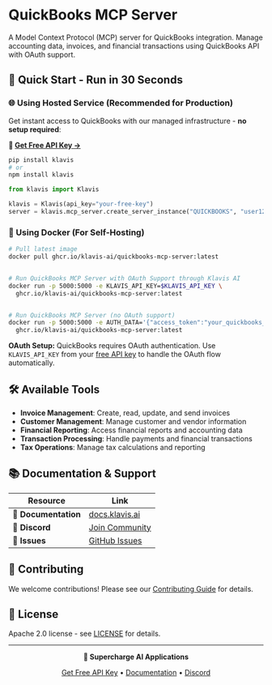 # QuickBooks MCP Server

A Model Context Protocol (MCP) server for QuickBooks integration. Manage accounting data, invoices, and financial transactions using QuickBooks API with OAuth support.

## 🚀 Quick Start - Run in 30 Seconds

### 🌐 Using Hosted Service (Recommended for Production)

Get instant access to QuickBooks with our managed infrastructure - **no setup required**:

**🔗 [Get Free API Key →](https://www.klavis.ai/home/api-keys)**

```bash
pip install klavis
# or
npm install klavis
```

```python
from klavis import Klavis

klavis = Klavis(api_key="your-free-key")
server = klavis.mcp_server.create_server_instance("QUICKBOOKS", "user123")
```

### 🐳 Using Docker (For Self-Hosting)

```bash
# Pull latest image
docker pull ghcr.io/klavis-ai/quickbooks-mcp-server:latest


# Run QuickBooks MCP Server with OAuth Support through Klavis AI
docker run -p 5000:5000 -e KLAVIS_API_KEY=$KLAVIS_API_KEY \
  ghcr.io/klavis-ai/quickbooks-mcp-server:latest


# Run QuickBooks MCP Server (no OAuth support)
docker run -p 5000:5000 -e AUTH_DATA='{"access_token":"your_quickbooks_access_token_here"}' \
  ghcr.io/klavis-ai/quickbooks-mcp-server:latest
```

**OAuth Setup:** QuickBooks requires OAuth authentication. Use `KLAVIS_API_KEY` from your [free API key](https://www.klavis.ai/home/api-keys) to handle the OAuth flow automatically.

## 🛠️ Available Tools

- **Invoice Management**: Create, read, update, and send invoices
- **Customer Management**: Manage customer and vendor information
- **Financial Reporting**: Access financial reports and accounting data
- **Transaction Processing**: Handle payments and financial transactions
- **Tax Operations**: Manage tax calculations and reporting

## 📚 Documentation & Support

| Resource | Link |
|----------|------|
| **📖 Documentation** | [docs.klavis.ai](https://docs.klavis.ai) |
| **💬 Discord** | [Join Community](https://discord.gg/p7TuTEcssn) |
| **🐛 Issues** | [GitHub Issues](https://github.com/klavis-ai/klavis/issues) |

## 🤝 Contributing

We welcome contributions! Please see our [Contributing Guide](../../CONTRIBUTING.md) for details.

## 📜 License

Apache 2.0 license - see [LICENSE](../../LICENSE) for details.

---

<div align="center">
  <p><strong>🚀 Supercharge AI Applications </strong></p>
  <p>
    <a href="https://www.klavis.ai">Get Free API Key</a> •
    <a href="https://docs.klavis.ai">Documentation</a> •
    <a href="https://discord.gg/p7TuTEcssn">Discord</a>
  </p>
</div>
